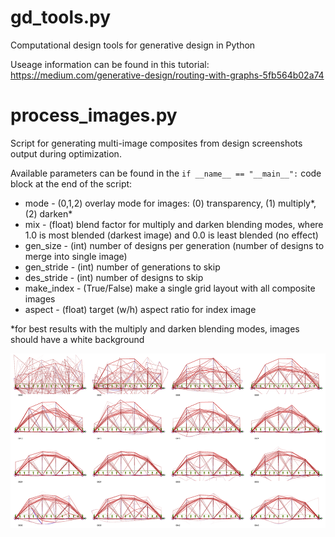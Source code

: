 # gd_tools.py
Computational design tools for generative design in Python

Useage information can be found in this tutorial: https://medium.com/generative-design/routing-with-graphs-5fb564b02a74

# process_images.py
Script for generating multi-image composites from design screenshots output during optimization.

Available parameters can be found in the `if __name__ == "__main__":` code block at the end of the script:
- mode - (0,1,2) overlay mode for images: (0) transparency, (1) multiply*, (2) darken*
- mix - (float) blend factor for multiply and darken blending modes, where 1.0 is most blended (darkest image) and 0.0 is least blended (no effect)
- gen_size - (int) number of designs per generation (number of designs to merge into single image)
- gen_stride - (int) number of generations to skip
- des_stride - (int) number of designs to skip
- make_index - (True/False) make a single grid layout with all composite images
- aspect - (float) target (w/h) aspect ratio for index image

*for best results with the multiply and darken blending modes, images should have a white background

![index](index.png)
